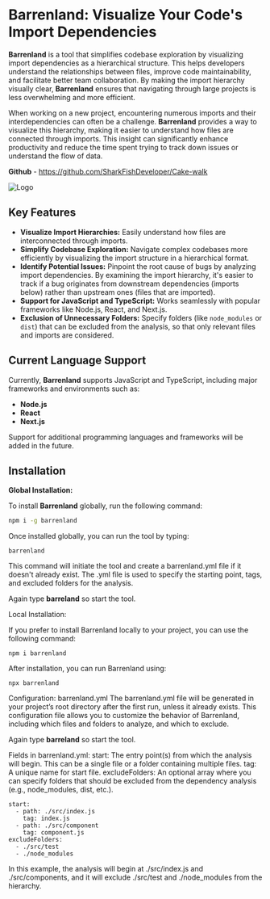 # Barrenland: Visualize Your Code's Import Dependencies

**Barrenland** is a tool that simplifies codebase exploration by visualizing import dependencies as a hierarchical structure. This helps developers understand the relationships between files, improve code maintainability, and facilitate better team collaboration. By making the import hierarchy visually clear, **Barrenland** ensures that navigating through large projects is less overwhelming and more efficient.

When working on a new project, encountering numerous imports and their interdependencies can often be a challenge. **Barrenland** provides a way to visualize this hierarchy, making it easier to understand how files are connected through imports. This insight can significantly enhance productivity and reduce the time spent trying to track down issues or understand the flow of data.

**Github** - https://github.com/SharkFishDeveloper/Cake-walk

![Logo](./assets/barrenland-image.png)


## Key Features

*   **Visualize Import Hierarchies:** Easily understand how files are interconnected through imports.
*   **Simplify Codebase Exploration:** Navigate complex codebases more efficiently by visualizing the import structure in a hierarchical format.
*   **Identify Potential Issues:** Pinpoint the root cause of bugs by analyzing import dependencies. By examining the import hierarchy, it's easier to track if a bug originates from downstream dependencies (imports below) rather than upstream ones (files that are imported).
*   **Support for JavaScript and TypeScript:** Works seamlessly with popular frameworks like Node.js, React, and Next.js.
*   **Exclusion of Unnecessary Folders:** Specify folders (like `node_modules` or `dist`) that can be excluded from the analysis, so that only relevant files and imports are considered.

## Current Language Support

Currently, **Barrenland** supports JavaScript and TypeScript, including major frameworks and environments such as:

- **Node.js** 
- **React**
- **Next.js**

Support for additional programming languages and frameworks will be added in the future.

## Installation

**Global Installation:**

To install **Barrenland** globally, run the following command:

```bash
npm i -g barrenland
```

Once installed globally, you can run the tool by typing:

```
barrenland
```

This command will initiate the tool and create a barrenland.yml file if it doesn't already exist. The .yml file is used to specify the starting point, tags, and excluded folders for the analysis.

Again type **barreland** so start the tool.

Local Installation:

If you prefer to install Barrenland locally to your project, you can use the following command:
```
npm i barrenland
```
After installation, you can run Barrenland using:
```
npx barrenland
```

Configuration: barrenland.yml
The barrenland.yml file will be generated in your project’s root directory after the first run, unless it already exists. This configuration file allows you to customize the behavior of Barrenland, including which files and folders to analyze, and which to exclude.

Again type **barreland** so start the tool.

Fields in barrenland.yml:
start: The entry point(s) from which the analysis will begin. This can be a single file or a folder containing multiple files.
tag: A unique name for start file.
excludeFolders: An optional array where you can specify folders that should be excluded from the dependency analysis (e.g., node_modules, dist, etc.).

```
start:
  - path: ./src/index.js
    tag: index.js
  - path: ./src/component
    tag: component.js
excludeFolders:
  - ./src/test
  - ./node_modules
  ```
  
  In this example, the analysis will begin at ./src/index.js and ./src/components, and it will exclude ./src/test and ./node_modules from the hierarchy.

